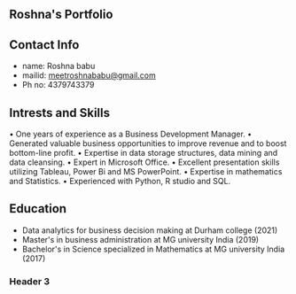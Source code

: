 ## Roshna's Portfolio

## Contact Info
* name: Roshna babu
* mailid: meetroshnababu@gmail.com
* Ph no: 4379743379

## Intrests and Skills
•	One years of experience as a Business Development Manager.
•	Generated valuable business opportunities to improve revenue and to boost bottom-line profit.
•	Expertise in data storage structures, data mining and data cleansing.
•	Expert in Microsoft Office.
•	Excellent presentation skills utilizing Tableau, Power Bi and MS PowerPoint.
•	Expertise in mathematics and Statistics.
•	Experienced with Python, R studio and SQL.

## Education
* Data analytics for business decision making at Durham college (2021)
* Master's in business administration at MG university India (2019)
* Bachelor's in Science specialized in Mathematics at MG university India (2017)

### Header 3

